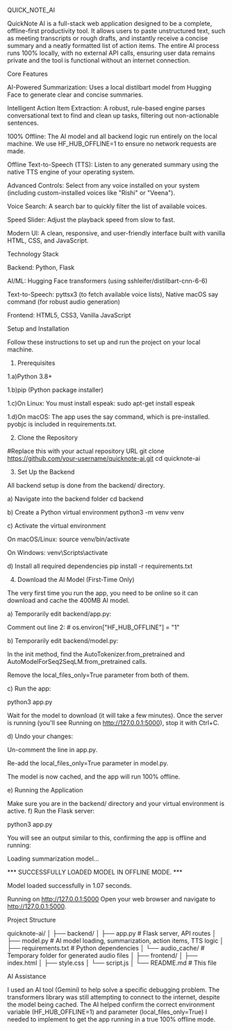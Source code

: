 QUICK_NOTE_AI

QuickNote AI is a full-stack web application designed to be a complete, offline-first productivity tool. It allows users to paste unstructured text, such as meeting transcripts or rough drafts, and instantly receive a concise summary and a neatly formatted list of action items. The entire AI process runs 100% locally, with no external API calls, ensuring user data remains private and the tool is functional without an internet connection.

Core Features

AI-Powered Summarization: Uses a local distilbart model from Hugging Face to generate clear and concise summaries.

Intelligent Action Item Extraction: A robust, rule-based engine parses conversational text to find and clean up tasks, filtering out non-actionable sentences.

100% Offline: The AI model and all backend logic run entirely on the local machine. We use HF_HUB_OFFLINE=1 to ensure no network requests are made.

Offline Text-to-Speech (TTS): Listen to any generated summary using the native TTS engine of your operating system.

Advanced Controls: Select from any voice installed on your system (including custom-installed voices like "Rishi" or "Veena").

Voice Search: A search bar to quickly filter the list of available voices.

Speed Slider: Adjust the playback speed from slow to fast.

Modern UI: A clean, responsive, and user-friendly interface built with vanilla HTML, CSS, and JavaScript.

Technology Stack

Backend: Python, Flask

AI/ML: Hugging Face transformers (using sshleifer/distilbart-cnn-6-6)

Text-to-Speech: pyttsx3 (to fetch available voice lists), Native macOS say command (for robust audio generation)

Frontend: HTML5, CSS3, Vanilla JavaScript

Setup and Installation

Follow these instructions to set up and run the project on your local machine.

1. Prerequisites

1.a)Python 3.8+

1.b)pip (Python package installer)

1.c)On Linux: You must install espeak: sudo apt-get install espeak

1.d)On macOS: The app uses the say command, which is pre-installed. pyobjc is included in requirements.txt.

2. Clone the Repository

#Replace this with your actual repository URL git clone https://github.com/your-username/quicknote-ai.git cd quicknote-ai

3. Set Up the Backend

All backend setup is done from the backend/ directory.

a) Navigate into the backend folder cd backend

b) Create a Python virtual environment python3 -m venv venv

c) Activate the virtual environment

On macOS/Linux: source venv/bin/activate

On Windows: venv\Scripts\activate

d) Install all required dependencies pip install -r requirements.txt

4. Download the AI Model (First-Time Only)

The very first time you run the app, you need to be online so it can download and cache the 400MB AI model.

a) Temporarily edit backend/app.py:

Comment out line 2: # os.environ["HF_HUB_OFFLINE"] = "1"

b) Temporarily edit backend/model.py:

In the init method, find the AutoTokenizer.from_pretrained and AutoModelForSeq2SeqLM.from_pretrained calls.

Remove the local_files_only=True parameter from both of them.

c) Run the app:

python3 app.py

Wait for the model to download (it will take a few minutes). Once the server is running (you'll see Running on http://127.0.0.1:5000), stop it with Ctrl+C.

d) Undo your changes:

Un-comment the line in app.py.

Re-add the local_files_only=True parameter in model.py.

The model is now cached, and the app will run 100% offline.

e) Running the Application

Make sure you are in the backend/ directory and your virtual environment is active. f) Run the Flask server:

python3 app.py

You will see an output similar to this, confirming the app is offline and running:

Loading summarization model...

*** SUCCESSFULLY LOADED MODEL IN OFFLINE MODE. ***

Model loaded successfully in 1.07 seconds.

Running on http://127.0.0.1:5000
Open your web browser and navigate to http://127.0.0.1:5000.

Project Structure

quicknote-ai/
│
├── backend/
│   ├── app.py             # Flask server, API routes
│   ├── model.py            # AI model loading, summarization, action items, TTS logic
│   ├── requirements.txt   # Python dependencies
│   └── audio_cache/       # Temporary folder for generated audio files
│
├── frontend/
│   ├── index.html
│   ├── style.css
│   └── script.js
│
└── README.md              # This file

AI Assistance

I used an AI tool (Gemini) to help solve a specific debugging problem. The transformers library was still attempting to connect to the internet, despite the model being cached. The AI helped confirm the correct environment variable (HF_HUB_OFFLINE=1) and parameter (local_files_only=True) I needed to implement to get the app running in a true 100% offline mode.